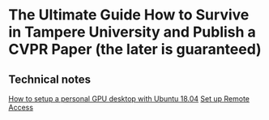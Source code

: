 # The Ultimate Guide How to Survive in Tampere University and Publish a CVPR Paper (the later is guaranteed)

## Technical notes

[How to setup a personal GPU desktop with Ubuntu 18.04](how_to_setup_a_desktop.md)
[Set up Remote Access](how_to_setup_remote_access.md)